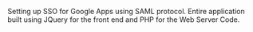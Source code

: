Setting up SSO for Google Apps using SAML protocol.
Entire application built using JQuery for the front end and PHP for the Web Server Code.